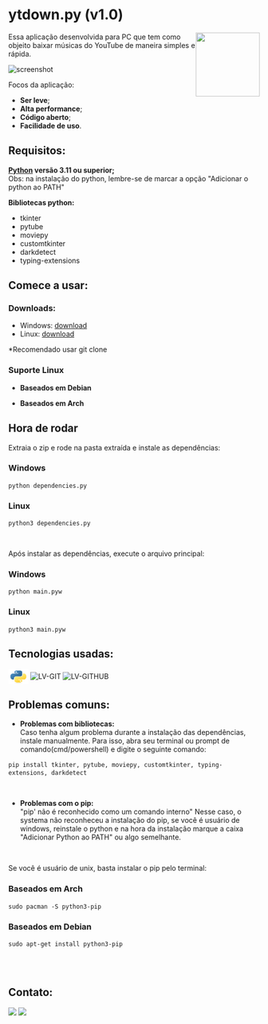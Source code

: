 # ytdown.py (v1.0)

<img src="app/data/icon.svg" width="128" height="128" alt="" align="right" />

Essa aplicação desenvolvida para PC que tem como objeito baixar músicas do YouTube de maneira simples e rápida.

![screenshot](assets/screenshot-debian-600.jpg)

Focos da aplicação:

 - **Ser leve**;
 - **Alta performance**;
 - **Código aberto**;
 - **Facilidade de uso**.

## Requisitos:

**[Python][python-link] versão 3.11 ou superior;** <br>
Obs: na instalação do python, lembre-se de marcar a opção "Adicionar o python ao PATH"

**Bibliotecas python:**
  - tkinter
  - pytube
  - moviepy
  - customtkinter
  - darkdetect
  - typing-extensions

[python-link]: https://www.python.org/

## Comece a usar:

### Downloads:

 - Windows: [download](https://github.com/lordvitor11/ytdown.py/files/10327626/ytdownpy.zip)
 - Linux: [download](https://github.com/lordvitor11/ytdown.py/files/10328002/ytdownpy.zip)

 *Recomendado usar git clone


### Suporte Linux

- **Baseados em Debian**

- **Baseados em Arch**


## Hora de rodar

Extraia o zip e rode na pasta extraída e instale as dependências:

### Windows
```
python dependencies.py
```

### Linux
```
python3 dependencies.py
```

<br>

Após instalar as dependências, execute o arquivo principal:

### Windows
```
python main.pyw
```

### Linux
```
python3 main.pyw
```


## Tecnologias usadas:
<div style="display: inline_block">
  <img title="Python" align="center" alt="LV-PYTHON" height="30" width="40" src="https://raw.githubusercontent.com/devicons/devicon/master/icons/python/python-original.svg">
    <img title="Git" align="center" alt="LV-GIT" height="30" width="40" src="https://raw.githubusercontent.com/jmnote/z-icons/master/svg/git.svg">
    <img title="GitHub" align="center" alt="LV-GITHUB" height="30" width="40" src="https://raw.githubusercontent.com/jmnote/z-icons/master/svg/github.svg">
</div>

## Problemas comuns:
- **Problemas com bibliotecas:** </br>
Caso tenha algum problema durante a instalação das dependências, instale manualmente. Para isso, abra seu terminal ou prompt de comando(cmd/powershell) e digite o seguinte comando: 

```
pip install tkinter, pytube, moviepy, customtkinter, typing-extensions, darkdetect
```

</br>

- **Problemas com o pip:** </br>
"pip' não é reconhecido como um comando interno"
Nesse caso, o systema não reconheceu a instalação do pip, se você é usuário de windows, reinstale o python e na hora da instalação marque a caixa "Adicionar Python ao PATH" ou algo semelhante.

</br>

Se você é usuário de unix, basta instalar o pip pelo terminal:
### Baseados em Arch
```
sudo pacman -S python3-pip
```

### Baseados em Debian
```
sudo apt-get install python3-pip
```

</br></br>

## Contato:
<a href="https://discord.gg/42rtjvwzGf" target="_blank"><img src="https://img.shields.io/badge/Discord-7289DA?style=for-the-badge&logo=discord&logoColor=white" target="_blank"></a> 
<a href = "mailto:vitorcesarsouza7@gmail.com"><img src="https://img.shields.io/badge/-Gmail-%23333?style=for-the-badge&logo=gmail&logoColor=white" target="_blank"></a>

